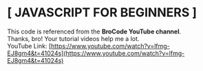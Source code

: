 # [ JAVASCRIPT FOR BEGINNERS ]

This code is referenced from the **BroCode YouTube channel**.  
Thanks, bro! Your tutorial videos help me a lot.  
YouTube Link: [https://www.youtube.com/watch?v=lfmg-EJ8gm4&t=41024s](https://www.youtube.com/watch?v=lfmg-EJ8gm4&t=41024s)
